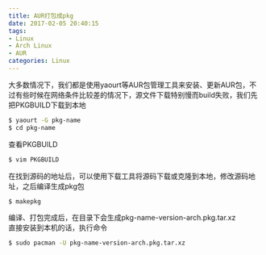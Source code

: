 ```yaml
---
title: AUR打包成pkg
date: 2017-02-05 20:40:15
tags:
- Linux
- Arch Linux
- AUR
categories: Linux
---
```

大多数情况下，我们都是使用yaourt等AUR包管理工具来安装、更新AUR包，不过有些时候在网络条件比较差的情况下，源文件下载特别慢而build失败，我们先把PKGBUILD下载到本地
```bash
$ yaourt -G pkg-name
$ cd pkg-name
```
查看PKGBUILD
```bash
$ vim PKGBUILD
```
在找到源码的地址后，可以使用下载工具将源码下载或克隆到本地，修改源码地址，之后编译生成pkg包
```bash
$ makepkg
```
编译、打包完成后，在目录下会生成pkg-name-version-arch.pkg.tar.xz   
直接安装到本机的话，执行命令
```bash
$ sudo pacman -U pkg-name-version-arch.pkg.tar.xz
```
